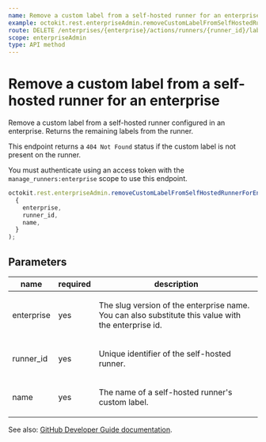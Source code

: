 ```yaml
---
name: Remove a custom label from a self-hosted runner for an enterprise
example: octokit.rest.enterpriseAdmin.removeCustomLabelFromSelfHostedRunnerForEnterprise({ enterprise, runner_id, name })
route: DELETE /enterprises/{enterprise}/actions/runners/{runner_id}/labels/{name}
scope: enterpriseAdmin
type: API method
---
```


# Remove a custom label from a self-hosted runner for an enterprise

Remove a custom label from a self-hosted runner configured
in an enterprise. Returns the remaining labels from the runner.

This endpoint returns a `404 Not Found` status if the custom label is not
present on the runner.

You must authenticate using an access token with the `manage_runners:enterprise` scope to use this endpoint.

```js
octokit.rest.enterpriseAdmin.removeCustomLabelFromSelfHostedRunnerForEnterprise(
  {
    enterprise,
    runner_id,
    name,
  }
);
```

## Parameters

<table>
  <thead>
    <tr>
      <th>name</th>
      <th>required</th>
      <th>description</th>
    </tr>
  </thead>
  <tbody>
    <tr><td>enterprise</td><td>yes</td><td>

The slug version of the enterprise name. You can also substitute this value with the enterprise id.

</td></tr>
<tr><td>runner_id</td><td>yes</td><td>

Unique identifier of the self-hosted runner.

</td></tr>
<tr><td>name</td><td>yes</td><td>

The name of a self-hosted runner's custom label.

</td></tr>
  </tbody>
</table>

See also: [GitHub Developer Guide documentation](https://docs.github.com/enterprise-cloud@latest//rest/reference/actions#remove-a-custom-label-from-a-self-hosted-runner-for-an-enterprise).
